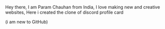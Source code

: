 Hey there, I am Param Chauhan from India, I love making new and creative websites, Here i created the clone of discord profile card 






(i am new to GitHub)